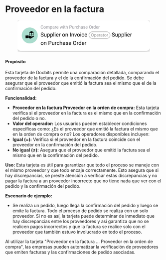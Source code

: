 # Proveedor en la factura

<figure><img src="../../../.gitbook/assets/image (1) (1).png" alt=""><figcaption></figcaption></figure>

#### **Propósito**

Esta tarjeta de Docbits permite una comparación detallada, comparando el proveedor de la factura y el de la confirmación del pedido. Se debe asegurar que el proveedor que emitió la factura sea el mismo que el de la confirmación del pedido.

**Funcionalidad:**

* **Proveedor en la factura Proveedor en la orden de compra:** Esta tarjeta verifica si el proveedor en la factura es el mismo que en la confirmación del pedido o no.
* **Valor del operador:** Los usuarios pueden establecer condiciones específicas como: ¿Es el proveedor que emitió la factura el mismo que en la orden de compra o no? Los operadores disponibles incluyen:
* **Igual (=):** Verifica si el proveedor en la factura coincide con el proveedor en la confirmación del pedido.
* **No igual (≠):** Asegura que el proveedor que emitió la factura sea el mismo que en la confirmación del pedido.

**Uso:** Esta tarjeta es útil para garantizar que todo el proceso se maneje con el mismo proveedor y que todo encaje correctamente. Esto asegura que si hay discrepancias, se preste atención a verificar estas discrepancias y no pagar la factura a un proveedor incorrecto que no tiene nada que ver con el pedido y la confirmación del pedido.

**Escenario de ejemplo:**

* Se realiza un pedido, luego llega la confirmación del pedido y luego se emite la factura. Todo el proceso de pedido se realiza con un solo proveedor. Si no es así, la tarjeta puede determinar de inmediato que hay discrepancias entre los proveedores y así garantiza que no se realicen pagos incorrectos y que la factura se realice solo con el proveedor que también estuvo involucrado en todo el proceso.

Al utilizar la tarjeta "Proveedor en la factura ... Proveedor en la orden de compra", las empresas pueden automatizar la verificación de proveedores que emiten facturas y las confirmaciones de pedido asociadas.
